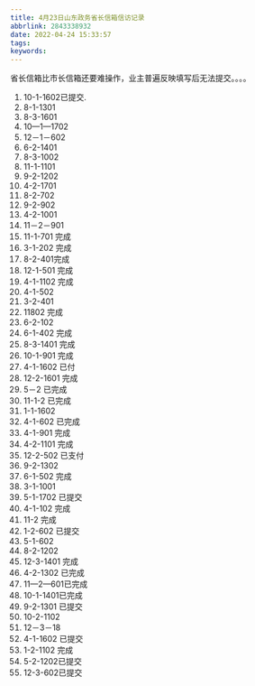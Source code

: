 ```yaml
---
title: 4月23日山东政务省长信箱信访记录
abbrlink: 2843338932
date: 2022-04-24 15:33:57
tags:
keywords:
---
```


省长信箱比市长信箱还要难操作，业主普遍反映填写后无法提交。。。。

1. 10-1-1602已提交.
2. 8-1-1301
3. 8-3-1601
4. 10—1—1702
5. 12－1－602
6. 6-2-1401
7. 8-3-1002
8. 11-1-1101
9. 9-2-1202
10. 4-2-1701
11. 8-2-702
12. 9-2-902
13. 4-2-1001
14. 11－2－901
15. 11-1-701 完成
16. 3-1-202 完成
17. 8-2-401完成
18. 12-1-501 完成
19. 4-1-1102 完成
20. 4-1-502
21. 3-2-401
22. 11802 完成
23. 6-2-102
24. 6-1-402 完成
25. 8-3-1401 完成
26. 10-1-901 完成
27. 4-1-1602 已付
28. 12-2-1601 完成
29. 5－2 已完成
30. 11-1-2 已完成
31. 1-1-1602
32. 4-1-602 已完成
33. 4-1-901   完成
34. 4-2-1101 完成
35. 12-2-502 已支付
36. 9-2-1302
37. 6-1-502 完成
38. 3-1-1001
39. 5-1-1702 已提交
40. 4-1-102 完成
41. 11-2 完成
42. 1-2-602 已提交
43. 5-1-602
44. 8-2-1202
45. 12-3-1401 完成
46. 4-2-1302 已完成
47. 11—2—601已完成
48. 10-1-1401已完成
49. 9-2-1301  已提交
50. 10-2-1102
51. 12－3－18
52. 4-1-1602 已提交
53. 1-2-1102 完成
54. 5-2-1202已提交
55. 12-3-602已提交